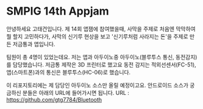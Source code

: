 SMPIG 14th Appjam
========
안녕하세요 고태건입니다.
제 14회 앱잼에 참여했을때, 사막을 주제로 처음엔 막막하여 뭘 할지 고민하다가,
사막의 신기루 현상을 보고 '신기루처럼 사라지는 돈'을 주제로 만든 저금통과 앱입니다.

팀원이 총 4명이 있었는데요.
저는 앱과 아두이노중 아두이노(블루투스 통신, 동전감지)를 담당했습니다.
저금통 제작은 3D 프린터로 했고요 동전 감지는 적외선센서(FC-51), 앱(스마트폰)과의 통신은 블루투스(HC-06)로 했습니다.

이 리포지토리에는 제 담당인 아두이노 소스만 올릴 예정이고요.
안드로이드 소스가 궁금하신 분들은 아래의 URL에 들어가시면 됩니다. 
URL : <https://github.com/gtg7784/Bluetooth>
